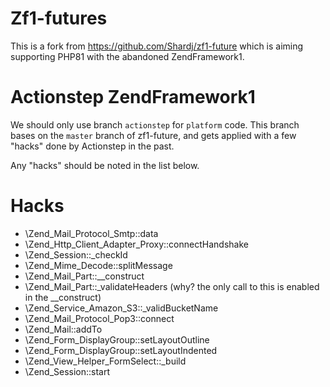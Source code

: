 # Zf1-futures
This is a fork from https://github.com/Shardj/zf1-future which is aiming supporting PHP81 with the abandoned ZendFramework1.

# Actionstep ZendFramework1
We should only use branch `actionstep` for `platform` code.
This branch bases on the `master` branch of zf1-future, and gets applied with a few "hacks" done by Actionstep in the past.

Any "hacks" should be noted in the list below.

# Hacks
- \Zend_Mail_Protocol_Smtp::data
- \Zend_Http_Client_Adapter_Proxy::connectHandshake
- \Zend_Session::_checkId
- \Zend_Mime_Decode::splitMessage
- \Zend_Mail_Part::__construct
- \Zend_Mail_Part::_validateHeaders (why? the only call to this is enabled in the __construct)
- \Zend_Service_Amazon_S3::_validBucketName
- \Zend_Mail_Protocol_Pop3::connect
- \Zend_Mail::addTo
- \Zend_Form_DisplayGroup::setLayoutOutline
- \Zend_Form_DisplayGroup::setLayoutIndented
- \Zend_View_Helper_FormSelect::_build
- \Zend_Session::start